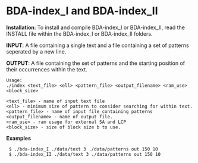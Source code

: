 BDA-index_I and BDA-index_II
===

<b>Installation</b>: To install and compile BDA-index_I or BDA-index_II, read the INSTALL file within the BDA-index_I or BDA-index_II folders.

<b>INPUT</b>: A file containing a single text and a file containing a set of patterns seperated by a new line.

<b>OUTPUT</b>: A file containing the set of patterns and the starting position of their occurrences within the text.


```
Usage: 
./index <text_file> <ell> <pattern_file> <output_filename> <ram_use> <block_size>

<text_file> - name of input text file
<ell> - minimum size of pattern to consider searching for within text. 
<pattern_file> - name of input file containing patterns
<output_filename> - name of output file.
<ram_use> - ram usage for external SA and LCP
<block_size> - size of block size b to use.
```

<b>Examples</b>
```
 $ ./bda-index_I ./data/text 3 ./data/patterns out 150 10
 $ ./bda-index_II ./data/text 3 ./data/patterns out 150 10
```

